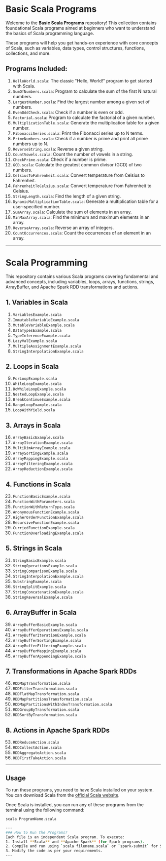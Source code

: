 # Basic Scala Programs

Welcome to the **Basic Scala Programs** repository! This collection contains foundational Scala programs aimed at beginners who want to understand the basics of Scala programming language.

These programs will help you get hands-on experience with core concepts of Scala, such as variables, data types, control structures, functions, collections, and more.

## Programs Included:

1. `HelloWorld.scala`: The classic "Hello, World!" program to get started with Scala.
2. `SumOfNumbers.scala`: Program to calculate the sum of the first N natural numbers.
3. `LargestNumber.scala`: Find the largest number among a given set of numbers.
4. `EvenOddCheck.scala`: Check if a number is even or odd.
5. `Factorial.scala`: Program to calculate the factorial of a given number.
6. `MultiplicationTable.scala`: Generate the multiplication table for a given number.
7. `FibonacciSeries.scala`: Print the Fibonacci series up to N terms.
8. `PrimeNumbers.scala`: Check if a number is prime and print all prime numbers up to N.
9. `ReverseString.scala`: Reverse a given string.
10. `CountVowels.scala`: Count the number of vowels in a string.
11. `CheckPrime.scala`: Check if a number is prime.
12. `GCD.scala`: Calculate the greatest common divisor (GCD) of two numbers.
13. `CelsiusToFahrenheit.scala`: Convert temperature from Celsius to Fahrenheit.
14. `FahrenheitToCelsius.scala`: Convert temperature from Fahrenheit to Celsius.
15. `StringLength.scala`: Find the length of a given string.
16. `DynamicMultiplicationTable.scala`: Generate a multiplication table for a user-specified number.
17. `SumArray.scala`: Calculate the sum of elements in an array.
18. `MinMaxArray.scala`: Find the minimum and maximum elements in an array.
19. `ReverseArray.scala`: Reverse an array of integers.
20. `CountOccurrences.scala`: Count the occurrences of an element in an array.

----------------------------------------------------------------------------------------------------------------------------

# Scala Programming

This repository contains various Scala programs covering fundamental and advanced concepts, including variables, loops, arrays, functions, strings, ArrayBuffer, and Apache Spark RDD transformations and actions.

## **1. Variables in Scala**
1. `VariablesExample.scala`
2. `ImmutableVariableExample.scala`
3. `MutableVariableExample.scala`
4. `DataTypesExample.scala`
5. `TypeInferenceExample.scala`
6. `LazyValExample.scala`
7. `MultipleAssignmentExample.scala`
8. `StringInterpolationExample.scala`

## **2. Loops in Scala**
9. `ForLoopExample.scala`
10. `WhileLoopExample.scala`
11. `DoWhileLoopExample.scala`
12. `NestedLoopExample.scala`
13. `BreakContinueExample.scala`
14. `RangeLoopExample.scala`
15. `LoopWithYield.scala`

## **3. Arrays in Scala**
16. `ArrayBasicExample.scala`
17. `ArrayIterationExample.scala`
18. `MultiDimArrayExample.scala`
19. `ArraySortingExample.scala`
20. `ArrayMappingExample.scala`
21. `ArrayFilteringExample.scala`
22. `ArrayReductionExample.scala`

## **4. Functions in Scala**
23. `FunctionBasicExample.scala`
24. `FunctionWithParameters.scala`
25. `FunctionWithReturnType.scala`
26. `AnonymousFunctionExample.scala`
27. `HigherOrderFunctionExample.scala`
28. `RecursiveFunctionExample.scala`
29. `CurriedFunctionExample.scala`
30. `FunctionOverloadingExample.scala`

## **5. Strings in Scala**
31. `StringBasicExample.scala`
32. `StringOperationsExample.scala`
33. `StringComparisonExample.scala`
34. `StringInterpolationExample.scala`
35. `SubstringExample.scala`
36. `StringSplitExample.scala`
37. `StringConcatenationExample.scala`
38. `StringReversalExample.scala`

## **6. ArrayBuffer in Scala**
39. `ArrayBufferBasicExample.scala`
40. `ArrayBufferOperationsExample.scala`
41. `ArrayBufferIterationExample.scala`
42. `ArrayBufferSortingExample.scala`
43. `ArrayBufferFilteringExample.scala`
44. `ArrayBufferMappingExample.scala`
45. `ArrayBufferAppendingExample.scala`

## **7. Transformations in Apache Spark RDDs**
46. `RDDMapTransformation.scala`
47. `RDDFilterTransformation.scala`
48. `RDDFlatMapTransformation.scala`
49. `RDDMapPartitionsTransformation.scala`
50. `RDDMapPartitionsWithIndexTransformation.scala`
51. `RDDGroupByTransformation.scala`
52. `RDDSortByTransformation.scala`

## **8. Actions in Apache Spark RDDs**
53. `RDDReduceAction.scala`
54. `RDDCollectAction.scala`
55. `RDDAggregateAction.scala`
56. `RDDFirstTakeAction.scala`

----------------------------------------------------------------------------------------------------------------------------

## Usage

To run these programs, you need to have Scala installed on your system. You can download Scala from the [official Scala website](https://www.scala-lang.org/download/).

Once Scala is installed, you can run any of these programs from the terminal using the following command:

```bash
scala ProgramName.scala

---
### How to Run the Programs?
Each file is an independent Scala program. To execute:
1. Install **Scala** and **Apache Spark** (for Spark programs).
2. Compile and run using `scala filename.scala` or `spark-submit` for Spark applications.
3. Modify the code as per your requirements.
---
